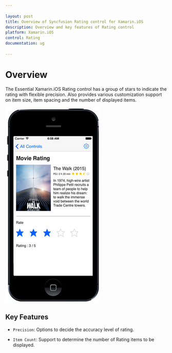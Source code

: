 ```yaml
---

layout: post
title: Overview of Syncfusion Rating control for Xamarin.iOS
description: Overview and key features of Rating control
platform: Xamarin.iOS
control: Rating
documentation: ug

---
```


# Overview

The Essential Xamarin.iOS Rating control has a group of stars to indicate the rating with flexible precision. Also provides various customization support on item size, item spacing and the number of displayed items.

![SfRating control overview](images/overview.png)

## Key Features

* `Precision`: Options to decide the accuracy level of rating.

* `Item Count`: Support to determine the number of Rating items to be displayed.
